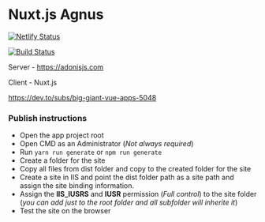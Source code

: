 # Nuxt.js Agnus

[![Netlify Status](https://api.netlify.com/api/v1/badges/5191e66c-a92c-4d42-9c9f-12d48647ee45/deploy-status)](https://app.netlify.com/sites/agnuscrm/deploys)

[![Build Status][build-status]][build-url]

[build-status]:https://travis-ci.org/Aguns/Agnus.svg?branch=master
[build-url]:https://travis-ci.org/Aguns/Agnus

Server - https://adonisjs.com

Client - Nuxt.js

https://dev.to/subs/big-giant-vue-apps-5048

### Publish instructions
* Open the app project root
* Open CMD as an Administrator (*Not always required*)
* Run `yarn run generate` or `npm run generate`
* Create a folder for the site
* Copy all files from dist folder and copy to the created folder for the site
* Create a site in IIS and point the dist folder path as a site path and assign the site binding information.
* Assign the **IIS_IUSRS** and **IUSR** permission (*Full control*) to the site folder (*you can add just to the root folder and all subfolder will inherite it*)
* Test the site on the browser 
